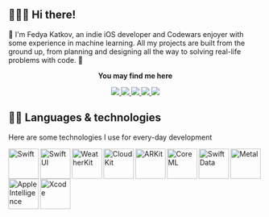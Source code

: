 ## 🏄🏻‍♂️ Hi there!

💫 I'm Fedya Katkov, an indie iOS developer and Codewars enjoyer with some experience in machine learning. All my projects are built from the ground up, from planning and designing all the way to solving real-life problems with code. 💫
<div align="center">
  <p><b>You may find me here</b></p>
  <a href="https://github.com/charming-whaley">
    <img src="https://img.shields.io/badge/Github-181717?style=for-the-badge&logo=github&labelColor=black" />
  </a>
  <a href="https://www.linkedin.com/in/katkov-fedor/">
    <img src="https://img.shields.io/badge/LinkedIn-236CFF?style=for-the-badge&logo=invision&logoColor=fff&labelColor=black" />
  </a>
  <a href="https://www.codewars.com/users/charming_whaley">
    <img src="https://img.shields.io/badge/Codewars-B1361E?style=for-the-badge&logo=codewars&logoColor=B1361E&labelColor=black" />
  </a>
  <a href="https://leetcode.com/u/charming_whaley/">
    <img src="https://img.shields.io/badge/Leetcode-FFA116?style=for-the-badge&logo=leetcode&logoColor=FFA116&labelColor=black" />
  </a>
  <a href="https://www.reddit.com/user/jockey787/">
    <img src="https://img.shields.io/badge/Reddit-FF4500?style=for-the-badge&logo=reddit&logoColor=FF4500&labelColor=black" />
  </a>
</div>

## 🧑‍💻 Languages & technologies

Here are some technologies I use for every-day development

<img align="left" alt="Swift" width="60px" height="60px" src="https://avatars.githubusercontent.com/u/42816656?s=280&v=4" />
<img align="left" alt="SwiftUI" width="60px" height="60px" src="https://developer.apple.com/assets/elements/icons/swiftui/swiftui-96x96_2x.png" />
<img align="left" alt="WeatherKit" width="60px" height="60px" src="https://developer.apple.com/assets/elements/icons/weatherkit/weatherkit-96x96_2x.png" />
<img align="left" alt="CloudKit" width="60px" height="60px" src="https://www.myuiviews.com/img/cloudkit@2x.png" />
<img align="left" alt="ARKit" width="60px" height="60px" src="https://static.wikia.nocookie.net/ipod/images/d/d1/ARKit_2_icon.png/revision/latest?cb=20220417062630" />
<img align="left" alt="CoreML" width="60px" height="60px" src="https://developer.apple.com/assets/elements/icons/core-ml/core-ml-128x128_2x.png" />
<img align="left" alt="SwiftData" width="60px" height="60px" src="https://developer.apple.com/assets/elements/icons/swiftdata/swiftdata-96x96_2x.png" />
<img align="left" alt="Metal" width="60px" height="60px" src="https://developer.apple.com/assets/elements/icons/metal/metal-96x96_2x.png" />
<img align="left" alt="Apple Intelligence" width="60px" height="60px" src="https://developer.apple.com/assets/elements/icons/apple-intelligence/apple-intelligence-96x96_2x.png" />
<img align="left" alt="Xcode" width="60px" height="60px" src="https://developer.apple.com/assets/elements/icons/xcode-12/xcode-12-96x96_2x.png" />
